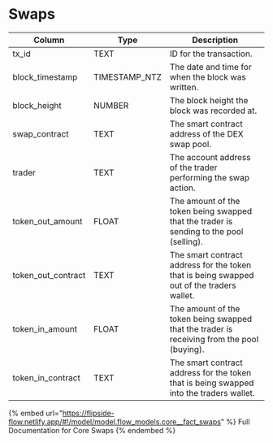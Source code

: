 # Swaps



| Column               | Type           | Description                                                                                |
| -------------------- | -------------- | ------------------------------------------------------------------------------------------ |
| tx\_id               | TEXT           | ID for the transaction.                                                                    |
| block\_timestamp     | TIMESTAMP\_NTZ | The date and time for when the block was written.                                          |
| block\_height        | NUMBER         | The block height the block was recorded at.                                                |
| swap\_contract       | TEXT           | The smart contract address of the DEX swap pool.                                           |
| trader               | TEXT           | The account address of the trader performing the swap action.                              |
| token\_out\_amount   | FLOAT          | The amount of the token being swapped that the trader is sending to the pool (selling).    |
| token\_out\_contract | TEXT           | The smart contract address for the token that is being swapped out of the traders wallet.  |
| token\_in\_amount    | FLOAT          | The amount of the token being swapped that the trader is receiving from the pool (buying). |
| token\_in\_contract  | TEXT           | The smart contract address for the token that is being swapped into the traders wallet.    |

{% embed url="https://flipside-flow.netlify.app/#!/model/model.flow_models.core__fact_swaps" %}
Full Documentation for Core Swaps
{% endembed %}
